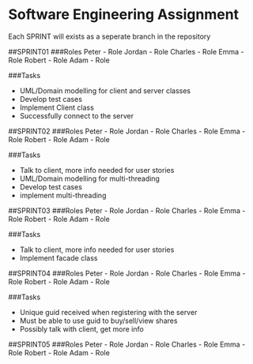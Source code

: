 # Software Engineering Assignment
Each SPRINT will exists as a seperate branch in the repository

##SPRINT01
###Roles
Peter - Role
Jordan - Role
Charles - Role
Emma - Role
Robert - Role
Adam - Role

###Tasks
- UML/Domain modelling for client and server classes
- Develop test cases
- Implement Client class
- Successfully connect to the server

##SPRINT02
###Roles
Peter - Role
Jordan - Role
Charles - Role
Emma - Role
Robert - Role
Adam - Role

###Tasks
- Talk to client, more info needed for user stories
- UML/Domain modelling for multi-threading
- Develop test cases
- implement multi-threading

##SPRINT03
###Roles
Peter - Role
Jordan - Role
Charles - Role
Emma - Role
Robert - Role
Adam - Role

###Tasks
- Talk to client, more info needed for user stories 
- Implement facade class

##SPRINT04
###Roles
Peter - Role
Jordan - Role
Charles - Role
Emma - Role
Robert - Role
Adam - Role

###Tasks
- Unique guid received when registering with the server
- Must be able to use guid to buy/sell/view shares
- Possibly talk with client, get more info

##SPRINT05
###Roles
Peter - Role
Jordan - Role
Charles - Role
Emma - Role
Robert - Role
Adam - Role





